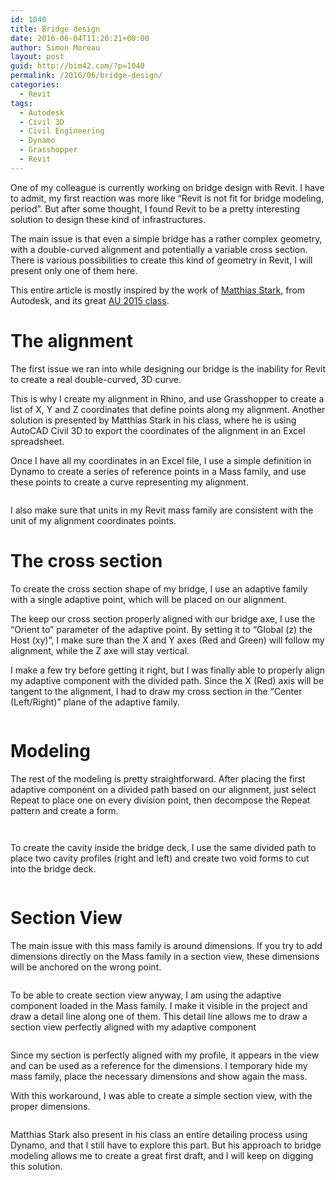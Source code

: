 ```yaml
---
id: 1040
title: Bridge design
date: 2016-06-04T11:20:21+00:00
author: Simon Moreau
layout: post
guid: http://bim42.com/?p=1040
permalink: /2016/06/bridge-design/
categories:
  - Revit
tags:
  - Autodesk
  - Civil 3D
  - Civil Engineering
  - Dynamo
  - Grasshopper
  - Revit
---
```

One of my colleague is currently working on bridge design with Revit. I have to admit, my first reaction was more like &#8220;Revit is not fit for bridge modeling, period&#8221;. But after some thought, I found Revit to be a pretty interesting solution to design these kind of infrastructures.

The main issue is that even a simple bridge has a rather complex geometry, with a double-curved alignment and potentially a variable cross section. There is various possibilities to create this kind of geometry in Revit, I will present only one of them here.

This entire article is mostly inspired by the work of [Matthias Stark](https://de.linkedin.com/in/matthiasstark/fr), from Autodesk, and its great [AU 2015 class](http://au.autodesk.com/au-online/classes-on-demand/class-catalog/2015/revit-for-construction/ci11198#chapter=0).

# The alignment

The first issue we ran into while designing our bridge is the inability for Revit to create a real double-curved, 3D curve.
  
This is why I create my alignment in Rhino, and use Grasshopper to create a list of X, Y and Z coordinates that define points along my alignment. Another solution is presented by Matthias Stark in his class, where he is using AutoCAD Civil 3D to export the coordinates of the alignment in an Excel spreadsheet.

Once I have all my coordinates in an Excel file, I use a simple definition in Dynamo to create a series of reference points in a Mass family, and use these points to create a curve representing my alignment.

![<img class="aligncenter size-large wp-image-1050" src="http://bim42.com/wp-content/uploads/2016/06/Alignement-2-716x1024.png" alt="Alignement" width="584" height="835" srcset="https://bim42.com/wp-content/uploads/2016/06/Alignement-2-716x1024.png 716w, https://bim42.com/wp-content/uploads/2016/06/Alignement-2-210x300.png 210w, https://bim42.com/wp-content/uploads/2016/06/Alignement-2-768x1098.png 768w" sizes="(max-width: 584px) 100vw, 584px" />](http://bim42.com/wp-content/uploads/2016/06/Alignement-2.png)

I also make sure that units in my Revit mass family are consistent with the unit of my alignment coordinates points.

# The cross section

To create the cross section shape of my bridge, I use an adaptive family with a single adaptive point, which will be placed on our alignment.

The keep our cross section properly aligned with our bridge axe, I use the &#8220;Orient to&#8221; parameter of the adaptive point. By setting it to &#8220;Global (z) the Host (xy)&#8221;, I make sure than the X and Y axes (Red and Green) will follow my alignment, while the Z axe will stay vertical.

![<img class="aligncenter size-large wp-image-1048" src="http://bim42.com/wp-content/uploads/2016/06/axes-1024x569.png" alt="axes" width="584" height="325" srcset="https://bim42.com/wp-content/uploads/2016/06/axes.png 1024w, https://bim42.com/wp-content/uploads/2016/06/axes-300x167.png 300w, https://bim42.com/wp-content/uploads/2016/06/axes-768x427.png 768w, https://bim42.com/wp-content/uploads/2016/06/axes-500x278.png 500w" sizes="(max-width: 584px) 100vw, 584px" />](http://bim42.com/wp-content/uploads/2016/06/axes.png)I make a few try before getting it right, but I was finally able to properly align my adaptive component with the divided path. Since the X (Red) axis will be tangent to the alignment, I had to draw my cross section in the &#8220;Center (Left/Right)&#8221; plane of the adaptive family.

![<img class="aligncenter size-large wp-image-1046" src="http://bim42.com/wp-content/uploads/2016/06/adaptiveFamily-1024x578.png" alt="adaptiveFamily" width="584" height="330" srcset="https://bim42.com/wp-content/uploads/2016/06/adaptiveFamily-1024x578.png 1024w, https://bim42.com/wp-content/uploads/2016/06/adaptiveFamily-300x169.png 300w, https://bim42.com/wp-content/uploads/2016/06/adaptiveFamily-768x433.png 768w, https://bim42.com/wp-content/uploads/2016/06/adaptiveFamily-500x282.png 500w" sizes="(max-width: 584px) 100vw, 584px" />](http://bim42.com/wp-content/uploads/2016/06/adaptiveFamily.png)

# Modeling

The rest of the modeling is pretty straightforward. After placing the first adaptive component on a divided path based on our alignment, just select Repeat to place one on every division point, then decompose the Repeat pattern and create a form.

![<img class="aligncenter size-large wp-image-1043" src="http://bim42.com/wp-content/uploads/2016/06/repeat-1024x540.png" alt="repeat" width="584" height="308" srcset="https://bim42.com/wp-content/uploads/2016/06/repeat-1024x540.png 1024w, https://bim42.com/wp-content/uploads/2016/06/repeat-300x158.png 300w, https://bim42.com/wp-content/uploads/2016/06/repeat-768x405.png 768w, https://bim42.com/wp-content/uploads/2016/06/repeat-500x263.png 500w, https://bim42.com/wp-content/uploads/2016/06/repeat.png 1374w" sizes="(max-width: 584px) 100vw, 584px" />](http://bim42.com/wp-content/uploads/2016/06/repeat.png)

![<img class="aligncenter size-large wp-image-1042" src="http://bim42.com/wp-content/uploads/2016/06/form-1024x527.png" alt="form" width="584" height="301" srcset="https://bim42.com/wp-content/uploads/2016/06/form-1024x527.png 1024w, https://bim42.com/wp-content/uploads/2016/06/form-300x155.png 300w, https://bim42.com/wp-content/uploads/2016/06/form-768x396.png 768w, https://bim42.com/wp-content/uploads/2016/06/form-500x258.png 500w" sizes="(max-width: 584px) 100vw, 584px" />](http://bim42.com/wp-content/uploads/2016/06/form.png)

To create the cavity inside the bridge deck, I use the same divided path to place two cavity profiles (right and left) and create two void forms to cut into the bridge deck.

![<img class="aligncenter size-large wp-image-1045" src="http://bim42.com/wp-content/uploads/2016/06/voidForms-1024x534.png" alt="voidForms" width="584" height="305" srcset="https://bim42.com/wp-content/uploads/2016/06/voidForms-1024x534.png 1024w, https://bim42.com/wp-content/uploads/2016/06/voidForms-300x156.png 300w, https://bim42.com/wp-content/uploads/2016/06/voidForms-768x400.png 768w, https://bim42.com/wp-content/uploads/2016/06/voidForms-500x261.png 500w" sizes="(max-width: 584px) 100vw, 584px" />](http://bim42.com/wp-content/uploads/2016/06/voidForms.png)

# Section View

The main issue with this mass family is around dimensions. If you try to add dimensions directly on the Mass family in a section view, these dimensions will be anchored on the wrong point.

![<img class="aligncenter size-large wp-image-1041" src="http://bim42.com/wp-content/uploads/2016/06/firstSection-1024x518.png" alt="firstSection" width="584" height="295" srcset="https://bim42.com/wp-content/uploads/2016/06/firstSection-1024x518.png 1024w, https://bim42.com/wp-content/uploads/2016/06/firstSection-300x152.png 300w, https://bim42.com/wp-content/uploads/2016/06/firstSection-768x389.png 768w, https://bim42.com/wp-content/uploads/2016/06/firstSection-500x253.png 500w, https://bim42.com/wp-content/uploads/2016/06/firstSection.png 1292w" sizes="(max-width: 584px) 100vw, 584px" />](http://bim42.com/wp-content/uploads/2016/06/firstSection.png)

To be able to create section view anyway, I am using the adaptive component loaded in the Mass family. I make it visible in the project and draw a detail line along one of them. This detail line allows me to draw a section view perfectly aligned with my adaptive component

![<img class="aligncenter size-large wp-image-1044" src="http://bim42.com/wp-content/uploads/2016/06/sectionView-1024x667.png" alt="sectionView" width="584" height="380" srcset="https://bim42.com/wp-content/uploads/2016/06/sectionView-1024x667.png 1024w, https://bim42.com/wp-content/uploads/2016/06/sectionView-300x195.png 300w, https://bim42.com/wp-content/uploads/2016/06/sectionView-768x500.png 768w, https://bim42.com/wp-content/uploads/2016/06/sectionView-461x300.png 461w, https://bim42.com/wp-content/uploads/2016/06/sectionView.png 1599w" sizes="(max-width: 584px) 100vw, 584px" />](http://bim42.com/wp-content/uploads/2016/06/sectionView.png)

Since my section is perfectly aligned with my profile, it appears in the view and can be used as a reference for the dimensions. I temporary hide my mass family, place the necessary dimensions and show again the mass.

With this workaround, I was able to create a simple section view, with the proper dimensions.

![<img class="aligncenter size-large wp-image-1051" src="http://bim42.com/wp-content/uploads/2016/06/section-1024x421.png" alt="section" width="584" height="240" srcset="https://bim42.com/wp-content/uploads/2016/06/section-1024x421.png 1024w, https://bim42.com/wp-content/uploads/2016/06/section-300x123.png 300w, https://bim42.com/wp-content/uploads/2016/06/section-768x316.png 768w, https://bim42.com/wp-content/uploads/2016/06/section-500x206.png 500w" sizes="(max-width: 584px) 100vw, 584px" />](http://bim42.com/wp-content/uploads/2016/06/section.png)

Matthias Stark also present in his class an entire detailing process using Dynamo, and that I still have to explore this part. But his approach to bridge modeling allows me to create a great first draft, and I will keep on digging this solution.